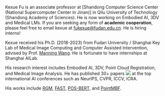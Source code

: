 Kexue Fu is an associate professor at [Shandong Computer Science Center (National Supercomputer Center in Jinan)] in Qilu University of Technology (Shandong Academy of Sciences). He is now working on Embodied AI, 3DV and Medical LMs. If you are seeking any form of **academic cooperation**, please feel free to email kexue at [fukexue@fudan.edu.cn](mailto:fukexue@fudan.edu.cn). He is hiring interns!

Kexue received his Ph.D. (2018-2023) from Fudan University / Shanghai Key Lab of Medical Image Computing and Computer Assisted Intervention, advised by Prof. [Manning Wang](https://basicmed.fudan.edu.cn/8c/ab/c28704a429227/page.htm). He is fortunate to have internships at Shanghai AILab.

His research interest includes Embodied AI, 3DV, Point Cloud Registration, and Medical Image Analysis. He has published 30+ papers <a href='https://scholar.google.com/citations?user=wRs-_DwAAAAJ'><img src="https://img.shields.io/endpoint?logo=Google%20Scholar&url=https%3A%2F%2Fcdn.jsdelivr.net%2Fgh%2Ffukexue%2Ffukexue.github.io@google-scholar-stats%2Fgs_data_shieldsio.json&labelColor=f6f6f6&color=9cf&style=flat&label=citations"></a> at the top international AI conferences such as NeurIPS, CVPR, ICCV, ICRA. 

His works include [RGM](https://github.com/fukexue/RGM), [FAST](https://github.com/fukexue/FAST), [POS-BERT](https://codeocean.com/capsule/5546213/tree), and [PointMBF](https://github.com/phdymz/PointMBF).